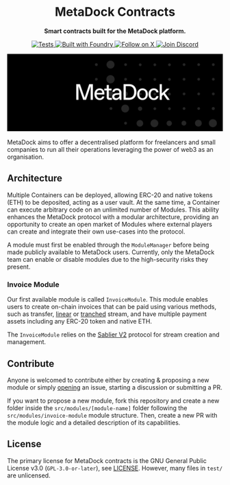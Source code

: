<h1 align="center">MetaDock Contracts</h1>

<p align="center">
    <strong>Smart contracts built for the MetaDock platform.</strong>
</p>

<p align="center">
    <a href="https://github.com/metadock/contracts/actions?query=workflow%3Atest">
        <img src="https://img.shields.io/github/actions/workflow/status/metadock/contracts/test.yml?branch=main&label=Tests" alt="Tests">
    </a>
     <a href="https://getfoundry.sh/">
        <img src="https://img.shields.io/badge/Built%20with-Foundry-FFDB1C.svg" alt="Built with Foundry">
    </a>
    <a href="https://x.com/MetaDockApp">
        <img src="https://img.shields.io/twitter/follow/MetaDockApp?label=Follow" alt="Follow on X">
    </a>
    <a href="https://discord.com/invite/6yPqGwQN">
        <img src="https://dcbadge.limes.pink/api/server/6yPqGwQN?style=flat" alt="Join Discord">
    </a>
</p>

<p align="center">
    <a href="https://www.metadock.com/">
        <img src="docs/images/metadock_banner.jpeg" alt="Logo">
    </a>
</p>

MetaDock aims to offer a decentralised platform for freelancers and small companies to run all their operations
leveraging the power of web3 as an organisation.

## Architecture

Multiple Containers can be deployed, allowing ERC-20 and native tokens (ETH) to be deposited, acting as a user vault. At
the same time, a Container can execute arbitrary code on an unlimited number of Modules. This ability enhances the
MetaDock protocol with a modular architecture, providing an opportunity to create an open market of Modules where
external players can create and integrate their own use-cases into the protocol.

A module must first be enabled through the `ModuleManager` before being made publicly available to MetaDock users.
Currently, only the MetaDock team can enable or disable modules due to the high-security risks they present.

### Invoice Module

Our first available module is called `InvoiceModule`. This module enables users to create on-chain invoices that can be
paid using various methods, such as transfer,
[linear](https://docs.sablier.com/concepts/protocol/stream-types#lockup-linear) or
[tranched](https://docs.sablier.com/concepts/protocol/stream-types#lockup-tranched) stream, and have multiple payment
assets including any ERC-20 token and native ETH.

The `InvoiceModule` relies on the [Sablier V2](https://docs.sablier.com/concepts/what-is-sablier) protocol for stream
creation and management.

## Contribute

Anyone is welcomed to contribute either by creating & proposing a new module or simply
[opening](https://github.com/metadock/contracts/issues/new) an issue, starting a discussion or submitting a PR.

If you want to propose a new module, fork this repository and create a new folder inside the `src/modules/[module-name]`
folder following the `src/modules/invoice-module` module structure. Then, create a new PR with the module logic and a
detailed description of its capabilities.

## License

The primary license for MetaDock contracts is the GNU General Public License v3.0 (`GPL-3.0-or-later`),
see [LICENSE](https://github.com/metadock/contracts//blob/main/LICENSE). However, many files in `test/` are unlicensed.
